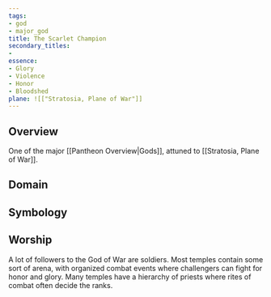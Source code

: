 ```yaml
---
tags:
- god
- major_god
title: The Scarlet Champion
secondary_titles:
- 
essence:
- Glory
- Violence
- Honor
- Bloodshed
plane: ![["Stratosia, Plane of War"]]
---
```

## Overview
One of the major [[Pantheon Overview|Gods]], attuned to [[Stratosia, Plane of War]].
## Domain

## Symbology

## Worship
A lot of followers to the God of War are soldiers. Most temples contain some sort of arena, with organized combat events where challengers can fight for honor and glory. Many temples have a hierarchy of priests where rites of combat often decide the ranks.